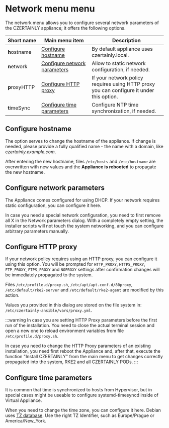 # Network menu menu

The network menu allows you to configure several network parameters of the CZERTAINLY appliance; it offers the following options.

| Short&nbsp;name | Main&nbsp;menu&nbsp;item                                                        | Description                                                                              |
|-----------------|---------------------------------------------------------------------------------|------------------------------------------------------------------------------------------|
| **h**ostname    | [Configure hostname](#configure-hostname) | By default appliance uses czertainly.local.                                                                                         |
| **n**etwork     | [Configure network parameters](#configure-network-parameters) | Allow to static network configuration, if needed.                                        |
| **p**roxyHTTP   | [Configure HTTP proxy](#configure-http-proxy) | If your network policy requires using HTTP proxy you can configure it under this option. |
| **t**imeSync    | [Configure time parameters](#configure-time-parameters) | Configure NTP time synchronization, if needed.

## Configure hostname

The option serves to change the hostname of the appliance. If change is needed, please provide a fully qualified name - the name with a domain, like *czertainly.example.com*.

After entering the new hostname, files `/etc/hosts` and `/etc/hostname` are overwritten with new values and the **Appliance is rebooted** to propagate the new hostname.

## Configure network parameters

The Appliance comes configured for using DHCP. If your network requires static configuration, you can configure it here.

In case you need a special network configuration, you need to first remove all X in the Network parameters dialog. With a completely empty setting, the installer scripts will not touch the system networking, and you can configure arbitrary parameters manually.

## Configure HTTP proxy

If your network policy requires using an HTTP proxy, you can configure it using this option. You will be prompted for `HTTP_PROXY`, `HTTPS_PROXY`, `FTP_PROXY`, `FTPS_PROXY` and `NOPROXY` settings after confirmation changes will be immediately propagated to the system.

Files `/etc/profile.d/proxy.sh`, `/etc/apt/apt.conf.d/80proxy`, `/etc/default/rke2-server` and `/etc/default/rke2-agent` are modified by this action.

Values you provided in this dialog are stored on the file system in: `/etc/czertainly-ansible/vars/proxy.yml`.

:::warning
In case you are setting HTTP Proxy parameters before the first run of the installation. You need to close the actual terminal session and open a new one to reload environment variables from file `/etc/profile.d/proxy.sh`.

In case you need to change the HTTP Proxy parameters of an existing installation, you need first reboot the Appliance and, after that, execute the function "Install CZERTAINLY" from the main menu to get changes correctly propagated into the system, RKE2 and all CZERTAINLY PODs.
:::

## Configure time parameters

It is common that time is synchronized to hosts from Hypervisor, but in special cases might be useable to configure systemd-timesyncd inside of Virtual Appliance.

When you need to change the time zone, you can configure it here. Debian uses [TZ database](https://en.wikipedia.org/wiki/List_of_tz_database_time_zones). Use the right TZ Identifier, such as Europe/Prague or America/New_York.